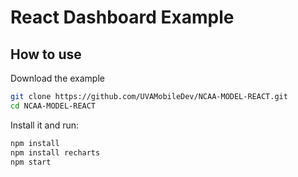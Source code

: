 # React Dashboard Example

## How to use

Download the example

```sh
git clone https://github.com/UVAMobileDev/NCAA-MODEL-REACT.git
cd NCAA-MODEL-REACT
```

Install it and run:

```sh
npm install
npm install recharts
npm start
```
